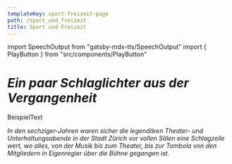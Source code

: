 ```yaml
---
templateKey: sport-freizeit-page
path: /sport_und_freizeit
title: Sport und Freizeit
---
```

import SpeechOutput from "gatsby-mdx-tts/SpeechOutput"
import { PlayButton } from "src/components/PlayButton"


<SpeechOutput id="ueberuns-page-teil3" customPlayButton={PlayButton}>

# *Ein paar Schlaglichter aus der Vergangenheit*

BeispielText

*In den sechziger-Jahren waren sicher die legendären Theater- und Unterhaltungsabende in der Stadt Zürich vor vollen Sälen eine Schlagzeile wert, wo alles, von der Musik bis zum Theater, bis zur Tombola von den Mitgliedern in Eigenregier über die Bühne gegangen ist.*


</SpeechOutput>